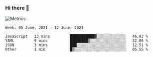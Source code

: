### Hi there 👋

![Metrics](https://github.com/radoapx/radoapx/blob/main/github-metrics.svg)

<!--START_SECTION:waka-->
```text
Week: 05 June, 2021 - 12 June, 2021

JavaScript   13 mins         ███████████▓░░░░░░░░░░░░░   46.93 % 
YAML         9 mins          ████████▒░░░░░░░░░░░░░░░░   32.86 % 
JSON         3 mins          ███░░░░░░░░░░░░░░░░░░░░░░   12.51 % 
Other        1 min           █▒░░░░░░░░░░░░░░░░░░░░░░░   05.55 % 
```
<!--END_SECTION:waka-->

<!--
**radoapx/radoapx** is a ✨ _special_ ✨ repository because its `README.md` (this file) appears on your GitHub profile.

Here are some ideas to get you started:

- 🔭 I’m currently working on ...
- 🌱 I’m currently learning ...
- 👯 I’m looking to collaborate on ...
- 🤔 I’m looking for help with ...
- 💬 Ask me about ...
- 📫 How to reach me: ...
- 😄 Pronouns: ...
- ⚡ Fun fact: ...
-->

